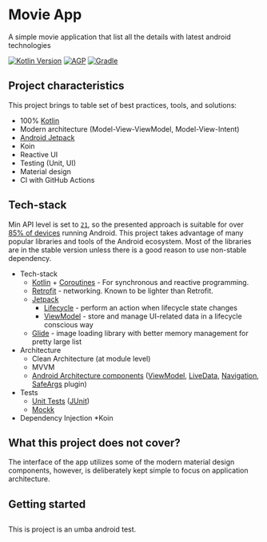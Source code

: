 # Movie App
A simple movie application that list all the details with latest android technologies

[![Kotlin Version](https://img.shields.io/badge/Kotlin-1.4.20-blue.svg)](https://kotlinlang.org)
[![AGP](https://img.shields.io/badge/AGP-4.1.1-blue?style=flat)](https://developer.android.com/studio/releases/gradle-plugin)
[![Gradle](https://img.shields.io/badge/Gradle-6.5.1-blue?style=flat)](https://gradle.org)

## Project characteristics

This project brings to table set of best practices, tools, and solutions:

* 100% [Kotlin](https://kotlinlang.org/)
* Modern architecture (Model-View-ViewModel, Model-View-Intent)
* [Android Jetpack](https://developer.android.com/jetpack)
* Koin
* Reactive UI
* Testing (Unit, UI)
* Material design
* CI with GitHub Actions

## Tech-stack
Min API level is set to [`21`](https://android-arsenal.com/api?level=21), so the presented approach is suitable for over
[85% of devices](https://developer.android.com/about/dashboards) running Android. This project takes advantage of many
popular libraries and tools of the Android ecosystem. Most of the libraries are in the stable version unless there is a
good reason to use non-stable dependency.

* Tech-stack
    * [Kotlin](https://kotlinlang.org/) + [Coroutines](https://kotlinlang.org/docs/reference/coroutines-overview.html)  - For synchronous and reactive programming.
    * [Retrofit](https://square.github.io/retrofit/) - networking. Known to be lighter than Retrofit.
    * [Jetpack](https://developer.android.com/jetpack)
        * [Lifecycle](https://developer.android.com/topic/libraries/architecture/lifecycle) - perform an action when lifecycle state changes
        * [ViewModel](https://developer.android.com/topic/libraries/architecture/viewmodel) - store and manage UI-related data in a lifecycle conscious way
  *   [Glide](https://github.com/bumptech/glide) - image loading library with better memory management for pretty large list
* Architecture
    * Clean Architecture (at module level)
    * MVVM
    * [Android Architecture components](https://developer.android.com/topic/libraries/architecture) ([ViewModel](https://developer.android.com/topic/libraries/architecture/viewmodel), [LiveData](https://developer.android.com/topic/libraries/architecture/livedata), [Navigation](https://developer.android.com/jetpack/androidx/releases/navigation), [SafeArgs](https://developer.android.com/guide/navigation/navigation-pass-data#Safe-args) plugin)
* Tests
    * [Unit Tests](https://en.wikipedia.org/wiki/Unit_testing) ([JUnit](https://junit.org/junit4/))
    * [Mockk](https://mockk.io/)
* Dependency Injection
    *Koin


## What this project does not cover?

The interface of the app utilizes some of the modern material design components, however, is deliberately kept simple to
focus on application architecture.

## Getting started

##

This is project is an umba android test.

